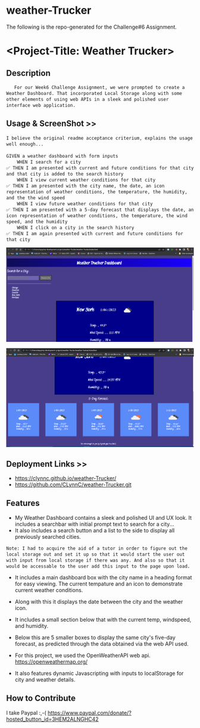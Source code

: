 # weather-Trucker
The following is the repo-generated for the Challenge#6 Assignment.

# <Project-Title: Weather Trucker>
## Description
       For our Week6 Challenge Assignment, we were prompted to create a Weather Dashboard. That incorporated Local Storage along with some other elements of using web APIs in a sleek and polished user interface web application. 
## Usage & ScreenShot >>
    I believe the original readme acceptance criterium, explains the usage well enough...

    GIVEN a weather dashboard with form inputs
        WHEN I search for a city
    ✅ THEN I am presented with current and future conditions for that city and that city is added to the search history
        WHEN I view current weather conditions for that city
    ✅ THEN I am presented with the city name, the date, an icon representation of weather conditions, the temperature, the humidity, and the the wind speed
        WHEN I view future weather conditions for that city
    ✅ THEN I am presented with a 5-day forecast that displays the date, an icon representation of weather conditions, the temperature, the wind speed, and the humidity
        WHEN I click on a city in the search history
    ✅ THEN I am again presented with current and future conditions for that city


![ScreenShot1](./assets/images/Screenshot%202023-01-06%20180937.png)

![ScreenShot2](./assets/images/Screenshot%202023-01-06%20181028.png)


## Deployment Links >>

 -  https://clynnc.github.io/weather-Trucker/
 -  https://github.com/CLynnC/weather-Trucker.git

## Features
  -  My Weather Dashboard contains a sleek and polished UI and UX look. It includes a searchbar with initial prompt text to search for a city...
  -  It also includes a search button and a list to the side to display all previously searched cities.

    Note: I had to acquire the aid of a tutor in order to figure out the local storage out and set it up so that it would start the user out with input from local storage if there was any. And also so that it would be accessable to the user add this input to the page upon load.

  -  It includes a main dashboard box with the city name in a heading format for easy viewing. The current tempature and an icon to demonstrate current weather conditions.
  -  Along with this it displays the date between the city and the weather icon.
  -  It includes a small section below that with the current temp, windspeed, and humidity.
  -  Below this are 5 smaller boxes to display the same city's five-day forecast, as predicted through the data obtained via the web API used.

  -  For this project, we used the OpenWeatherAPI web api. https://openweathermap.org/

  -  It also features dynamic Javascripting with inputs to localStorage for city and weather details.

## How to Contribute

I take Paypal  :,-( 
    https://www.paypal.com/donate/?hosted_button_id=3HEM2ALNGHC42

